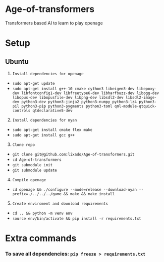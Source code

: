 # Age-of-transformers
Transformers based AI to learn to play openage




# Setup

## Ubuntu

1.     Install dependencies for openage
 - `sudo apt-get update`
 - `sudo apt-get install g++-10 cmake cython3 libeigen3-dev libepoxy-dev libfontconfig1-dev libfreetype6-dev libharfbuzz-dev libogg-dev libopus-dev libopusfile-dev libpng-dev libsdl2-dev libsdl2-image-dev python3-dev python3-jinja2 python3-numpy python3-lz4 python3-pil python3-pip python3-pygments python3-toml qml-module-qtquick-controls qtdeclarative5-dev`

2.     Install dependencies for nyan
 - `sudo apt-get install cmake flex make`
 - `sudo apt-get install gcc g++`

3.     Clone repo
 - `git clone git@github.com:lixado/Age-of-transformers.git`
 - `cd Age-of-transformers`
 - `git submodule init`
 - `git submodule update`

4.     Compile openage
 - `cd openage && ./configure --mode=release --download-nyan --prefix=./../../../game && make && make install`

5.     Create enviroment and download requirements
 - `cd .. && python -m venv env`
 - `source env/bin/activate && pip install -r requirements.txt` 


# Extra commands

### To save all dependencies: `pip freeze > requirements.txt`
